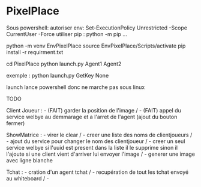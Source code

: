 # PixelPlace

Sous powershell:
autoriser env: Set-ExecutionPolicy Unrestricted -Scope CurrentUser -Force
utiliser pip : python -m pip ...

python -m venv EnvPixelPlace
source EnvPixelPlace/Scripts/activate
pip install -r requirment.txt

cd PixelPlace
python launch.py Agent1 Agent2

exemple : python launch.py GetKey None

launch lance powershell donc ne marche pas sous linux

TODO

Client Joueur : - (FAIT) garder la position de l'image / - (FAIT) appel du service welbye au demmarage et a l'arret de l'agent (ajout du bouton fermer) 

ShowMatrice : - virer le clear / - creer une liste des noms de clientjoueurs / - ajout du service pour changer le nom des clientjoueur / - creer un seul service welbye si l'uuid est present dans la liste il le supprime sinon il l'ajoute si une client vient d'arriver lui envoyer l'image / - generer une image avec ligne blanche

Tchat : - cration d'un agent tchat / - recupération de tout les tchat envoyé au whiteboard / - 